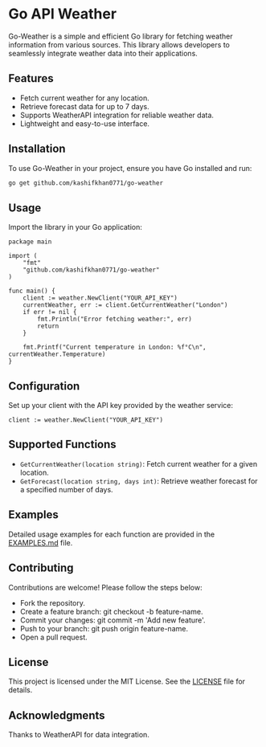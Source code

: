# Go API Weather

Go-Weather is a simple and efficient Go library for fetching weather information from various sources. This library allows developers to seamlessly integrate weather data into their applications.

## Features
- Fetch current weather for any location.
- Retrieve forecast data for up to 7 days.
- Supports WeatherAPI integration for reliable weather data.
- Lightweight and easy-to-use interface.

## Installation
To use Go-Weather in your project, ensure you have Go installed and run:
```bash
go get github.com/kashifkhan0771/go-weather
```

## Usage
Import the library in your Go application:


```
package main

import (
    "fmt"
    "github.com/kashifkhan0771/go-weather"
)

func main() {
    client := weather.NewClient("YOUR_API_KEY")
    currentWeather, err := client.GetCurrentWeather("London")
    if err != nil {
        fmt.Println("Error fetching weather:", err)
        return
    }

    fmt.Printf("Current temperature in London: %f°C\n", currentWeather.Temperature)
}
```

## Configuration
Set up your client with the API key provided by the weather service:

```
client := weather.NewClient("YOUR_API_KEY")
```

## Supported Functions
- `GetCurrentWeather(location string)`: Fetch current weather for a given location.
- `GetForecast(location string, days int)`: Retrieve weather forecast for a specified number of days.
## Examples
Detailed usage examples for each function are provided in the [EXAMPLES.md](EXAMPLES.md) file.


## Contributing
Contributions are welcome! Please follow the steps below:

- Fork the repository.
- Create a feature branch: git checkout -b feature-name.
- Commit your changes: git commit -m 'Add new feature'.
- Push to your branch: git push origin feature-name.
- Open a pull request.

## License
This project is licensed under the MIT License. See the [LICENSE](https://github.com/kashifkhan0771/go-weather/blob/main/LICENSE) file for details.

## Acknowledgments
Thanks to WeatherAPI for data integration.
